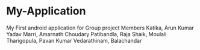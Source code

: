 # My-Application
My First android application for Group project
Members
Katika, Arun Kumar Yadav
Marri, Amarnath Choudary
Patibandla, Raja
Shaik, Moulali
Tharigopula, Pavan Kumar
Vedarathinam, Balachandar

